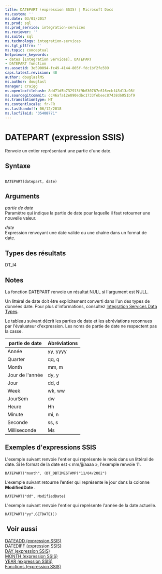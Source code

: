 ```yaml
---
title: DATEPART (expression SSIS) | Microsoft Docs
ms.custom: ''
ms.date: 03/01/2017
ms.prod: sql
ms.prod_service: integration-services
ms.reviewer: ''
ms.suite: sql
ms.technology: integration-services
ms.tgt_pltfrm: ''
ms.topic: conceptual
helpviewer_keywords:
- dates [Integration Services], DATEPART
- DATEPART function
ms.assetid: 3e590094-fc49-4144-805f-fdc1bf2fe509
caps.latest.revision: 40
author: douglaslMS
ms.author: douglasl
manager: craigg
ms.openlocfilehash: 8dd71d5b732913f9b630767e616ecbf43d13a98f
ms.sourcegitcommit: cc46afa12e890edbc1733febeec87438d6051bf9
ms.translationtype: HT
ms.contentlocale: fr-FR
ms.lasthandoff: 06/12/2018
ms.locfileid: "35408771"
---
```

# <a name="datepart-ssis-expression"></a>DATEPART (expression SSIS)
  Renvoie un entier représentant une partie d'une date.  
  
## <a name="syntax"></a>Syntaxe  
  
```  
  
DATEPART(datepart, date)  
```  
  
## <a name="arguments"></a>Arguments  
 *partie de date*  
 Paramètre qui indique la partie de date pour laquelle il faut retourner une nouvelle valeur.  
  
 *date*  
 Expression renvoyant une date valide ou une chaîne dans un format de date.  
  
## <a name="result-types"></a>Types des résultats  
 DT_I4  
  
## <a name="remarks"></a>Notes   
 La fonction DATEPART renvoie un résultat NULL si l'argument est NULL.  
  
 Un littéral de date doit être explicitement converti dans l'un des types de données date. Pour plus d'informations, consultez [Integration Services Data Types](../../integration-services/data-flow/integration-services-data-types.md).  
  
 Le tableau suivant décrit les parties de date et les abréviations reconnues par l'évaluateur d'expression. Les noms de partie de date ne respectent pas la casse.  
  
|partie de date|Abréviations|  
|--------------|-------------------|  
|Année|yy, yyyy|  
|Quarter|qq, q|  
|Month|mm, m|  
|Jour de l'année|dy, y|  
|Jour|dd, d|  
|Week|wk, ww|  
|JourSem|dw|  
|Heure|Hh|  
|Minute|mi, n|  
|Seconde|ss, s|  
|Milliseconde|Ms|  
  
## <a name="ssis-expression-examples"></a>Exemples d'expressions SSIS  
 L'exemple suivant renvoie l'entier qui représente le mois dans un littéral de date. Si le format de la date est « mm/jj/aaaa », l'exemple renvoie 11.  
  
```  
DATEPART("month", (DT_DBTIMESTAMP)"11/04/2002")  
```  
  
 L’exemple suivant retourne l’entier qui représente le jour dans la colonne **ModifiedDate** .  
  
```  
DATEPART("dd", ModifiedDate)  
```  
  
 L'exemple suivant renvoie l'entier qui représente l'année de la date actuelle.  
  
```  
DATEPART("yy",GETDATE())  
```  
  
## <a name="see-also"></a> Voir aussi  
 [DATEADD &#40;expression SSIS&#41;](../../integration-services/expressions/dateadd-ssis-expression.md)   
 [DATEDIFF &#40;expression SSIS&#41;](../../integration-services/expressions/datediff-ssis-expression.md)   
 [DAY &#40;expression SSIS&#41;](../../integration-services/expressions/day-ssis-expression.md)   
 [MONTH &#40;expression SSIS&#41;](../../integration-services/expressions/month-ssis-expression.md)   
 [YEAR &#40;expression SSIS&#41;](../../integration-services/expressions/year-ssis-expression.md)   
 [Fonctions &#40;expression SSIS&#41;](../../integration-services/expressions/functions-ssis-expression.md)  
  
  
